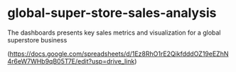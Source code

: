 # global-super-store-sales-analysis
The dashboards presents key sales metrics and visualization for a global superstore business


(https://docs.google.com/spreadsheets/d/1Ez8RhO1rE2QikfdddOZ19eEZhN4r6eW7WHb9qB05T7E/edit?usp=drive_link)
